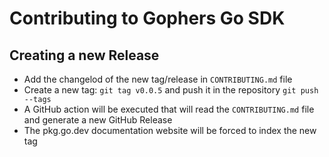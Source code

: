 # Contributing to Gophers Go SDK

## Creating a new Release

* Add the changelod of the new tag/release in `CONTRIBUTING.md` file
* Create a new tag: `git tag v0.0.5` and push it in the repository `git push --tags`
* A GitHub action will be executed that will read the `CONTRIBUTING.md` file and generate a new GitHub Release
* The pkg.go.dev documentation website will be forced to index the new tag
